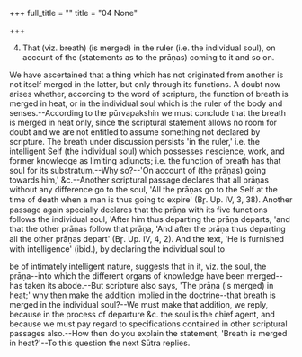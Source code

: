 +++
full_title = ""
title = "04 None"

+++


4. That (viz. breath) (is merged) in the ruler (i.e. the individual soul), on account of the (statements as to the prāṇas) coming to it and so on.

We have ascertained that a thing which has not originated from another is not itself merged in the latter, but only through its functions. A doubt now arises whether, according to the word of scripture, the function of breath is merged in heat, or in the individual soul which is the ruler of the body and senses.--According to the pūrvapakshin we must conclude that the breath is merged in heat only, since the scriptural statement allows no room for doubt and we are not entitled to assume something not declared by scripture. The breath under discussion persists 'in the ruler,' i.e. the intelligent Self (the individual soul) which possesses nescience, work, and former knowledge as limiting adjuncts; i.e. the function of breath has that soul for its substratum.--Why so?--'On account of (the prāṇas) going towards him,' &c.--Another scriptural passage declares that all prāṇas without any difference go to the soul, 'All the prāṇas go to the Self at the time of death when a man is thus going to expire' (Br̥. Up. IV, 3, 38). Another passage again specially declares that the prāṇa with its five functions follows the individual soul, 'After him thus departing the prāṇa departs, 'and that the other prāṇas follow that prāṇa, 'And after the prāṇa thus departing all the other prāṇas depart' (Br̥. Up. IV, 4, 2). And the text, 'He is furnished with intelligence' (ibid.), by declaring the individual soul to

be of intimately intelligent nature, suggests that in it, viz. the soul, the prāṇa--into which the different organs of knowledge have been merged--has taken its abode.--But scripture also says, 'The prāṇa (is merged) in heat;' why then make the addition implied in the doctrine--that breath is merged in the individual soul?--We must make that addition, we reply, because in the process of departure &c. the soul is the chief agent, and because we must pay regard to specifications contained in other scriptural passages also.--How then do you explain the statement, 'Breath is merged in heat?'--To this question the next Sūtra replies.

